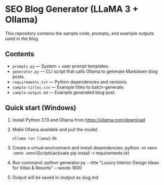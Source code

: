 # SEO Blog Generator (LLaMA 3 + Ollama)
This repository contains the sample code, prompts, and example outputs used in the blog.

## Contents
- `prompts.py` — System + user prompt templates.
- `generator.py` — CLI script that calls Ollama to generate Markdown blog posts.
- `requirements.txt` — Python dependencies and versions.
- `sample-titles.csv` — Example titles to batch-generate.
- `sample-output.md` — Example generated blog post.

## Quick start (Windows)
1. Install Python 3.13 and Ollama from https://ollama.com/download  
2. Make Ollama available and pull the model:
   ```bash
   ollama run llama3:8b

3. Create a virtual environment and install dependencies:
python -m venv .venv
.venv\Scripts\activate
pip install -r requirements.txt

4. Run command:
   python generator.py --title "Luxury Interior Design Ideas for Villas & Resorts" --words 1800

6. Output will be saved in /output as slug.md
